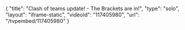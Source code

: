 {
    "title": "Clash of teams update! - The Brackets are in!",
    "type": "solo",
    "layout": "iframe-static",
    "videoId": "117405980",
    "url": "\/tvpembed\/117405980"
}